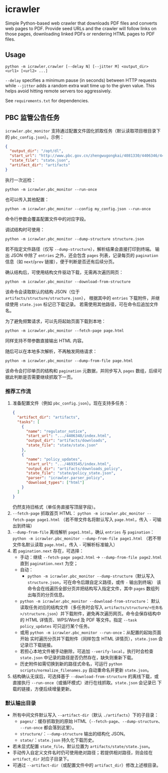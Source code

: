 # icrawler

Simple Python-based web crawler that downloads PDF files and converts web
pages to PDF. Provide seed URLs and the crawler will follow links on those
pages, downloading linked PDFs or rendering HTML pages to PDF files.

## Usage

```
python -m icrawler.crawler [--delay N] [--jitter M] <output_dir> <url1> [<url2> ...]
```

`--delay` specifies a minimum pause (in seconds) between HTTP requests while
`--jitter` adds a random extra wait time up to the given value. This helps
avoid hitting remote servers too aggressively.

See `requirements.txt` for dependencies.

## PBC 监管公告任务

`icrawler.pbc_monitor` 支持通过配置文件固化抓取任务（默认读取项目根目录下的
`pbc_config.json`）。示例：

```json
{
  "output_dir": "/opt/dl",
  "start_url": "http://www.pbc.gov.cn/zhengwugongkai/4081330/4406346/4406348/index.html",
  "state_file": "state.json",
  "artifact_dir": "artifacts"
}
```

执行一次巡检：

```
python -m icrawler.pbc_monitor --run-once
```

也可以传入其他配置：

```
python -m icrawler.pbc_monitor --config my_config.json --run-once
```

命令行参数会覆盖配置文件中的对应字段。

调试结构时可使用：

```
python -m icrawler.pbc_monitor --dump-structure structure.json
```

若不指定文件路径（仅写 `--dump-structure`），解析结果会直接打印到终端。
输出 JSON 中除了 `entries` 之外，还会包含 `pages` 列表，记录每页的
`pagination` 信息（如 `next`/`prev` 链接），便于判断是否还有后续分页。

确认结构后，可使用结构文件驱动下载，无需再次遍历网页：

```
python -m icrawler.pbc_monitor --download-from-structure
```

该命令会读取默认的结构 JSON（位于 `artifacts/structure/structure.json`），
根据其中的 `entries` 下载附件，并继续使用 `state.json` 标记已下载记录。
若需使用其他路径，可在命令后追加文件名。

为了避免频繁请求，可以先将起始页面下载到本地：

```
python -m icrawler.pbc_monitor --fetch-page page.html
```

同样支持不带参数直接输出 HTML 内容。

随后可以在本地多次解析，不再触发网络请求：

```
python -m icrawler.pbc_monitor --dump-from-file page.html
```

该命令会打印单页的结构和 `pagination` 元数据，并同步写入 `pages`
数组，后续可据此判断是否需要继续抓取下一页。

### 推荐工作流

1. 准备配置文件（例如 `pbc_config.json`）。现在支持多任务：
   ```json
   {
     "artifact_dir": "artifacts",
     "tasks": [
       {
         "name": "regulator_notice",
         "start_url": ".../4406348/index.html",
         "output_dir": "artifacts/downloads",
         "state_file": "state/state.json"
       },
       {
         "name": "policy_updates",
         "start_url": ".../4693545/index.html",
         "output_dir": "artifacts/downloads_policy",
         "state_file": "state/policy_state.json",
         "parser": "icrawler.parser_policy",
         "download_types": ["html"]
       }
     ]
   }
   ```
   仍然支持旧格式（单任务直接写顶层字段）。
2. `--fetch-page` 抓取首页 HTML：
   `python -m icrawler.pbc_monitor --fetch-page page1.html`
   （若不带文件名将默认写入 `page.html`，传入 `-` 可输出到终端）
3. `--dump-from-file` 离线解析 `page1.html`，确认 `entries` 与 `pagination`：
   `python -m icrawler.pbc_monitor --dump-from-file page1.html`
   （若不带文件名默认读取 `page.html`，传入 `-` 可解析标准输入）
4. 若 `pagination.next` 存在，可选择：
   - 手动：继续 `--fetch-page page2.html` → `--dump-from-file page2.html`
     直到 `pagination.next` 为空；
   - 自动：
     - `python -m icrawler.pbc_monitor --dump-structure`（默认写入
       `structure.json`，可在命令后跟自定义路径，或传 `-` 输出到终端）
       该命令会在线遍历全部分页并把结构写入指定文件，其中 `pages`
       数组列出每页的分页信息。
    - `python -m icrawler.pbc_monitor --download-from-structure`：
      默认读取任务对应的结构文件（多任务时会写入 `artifacts/structure/<任务名>/structure.json`）并下载附件，避免再次遍历网页。命令会保存结构中的 HTML 详情页、WPS/Word
      及 PDF 等文件。指定 `--task policy_updates` 可只运行某个任务。
     - 或用 `python -m icrawler.pbc_monitor --run-once`：从配置的起始页面开始
       实时遍历分页并下载附件（同样包含 HTML 详情页），`state.json` 会记录已下载链接。
     - 若担心本地文件被手动删除，可追加 `--verify-local`，执行时会检查
       `state.json` 中记录的路径是否仍然存在，缺失则重新下载。
    - 历史附件如需切换到新的路径式命名，可运行
      `python scripts/normalize_filenames.py` 自动重命名并更新 `state.json`。
5. 结构确认无误后，可选择基于 `--download-from-structure` 的离线下载，或
   直接执行 `--run-once`（或循环模式）进行在线抓取。`state.json` 会记录已
   下载的链接，方便后续增量更新。

### 默认输出目录

- 所有中间文件默认写入 `--artifact-dir`（默认 `./artifacts`）下的子目录：
  - `pages/`：缓存抓取到的原始 HTML（`--fetch-page`、`--dump-structure`、
    `--run-once` 都会落到这里）。
  - `structure/`：`--dump-structure` 输出的结构化 JSON。
  - `state/`：`state.json` 持久化下载历史。
- 若未显式配置 `state_file`，默认位置为 `artifacts/state/state.json`。
- 手动传入自定义文件名时仍可使用绝对路径；若提供相对路径，则会挂在
  `artifact_dir` 对应子目录下。
- 可通过 `--artifact-dir`（或配置文件中的 `artifact_dir`）修改上述根目录。
